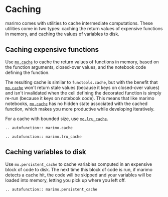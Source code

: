 # Caching

marimo comes with utilities to cache intermediate computations. These utilities
come in two types: caching the return values of expensive functions in memory,
and caching the values of variables to disk.

## Caching expensive functions

Use [`mo.cache`](#marimo.cache) to cache the return values of functions in
memory, based on the function arguments, closed-over values, and the notebook
code defining the function.

The resulting cache is similar to `functools.cache`, but with the benefit that
[`mo.cache`](#marimo.cache) won't return stale values (because it keys on
closed-over values) and isn't invalidated when the cell defining the decorated
function is simply re-run (because it keys on notebook code). This means that
like marimo notebooks, [`mo.cache`](#marimo.cache) has no hidden state
associated with the cached function, which makes you more productive while developing iteratively.

For a cache with bounded size, use [`mo.lru_cache`](#marimo.lru_cache).


```{eval-rst}
.. autofunction:: marimo.cache
```

```{eval-rst}
.. autofunction:: marimo.lru_cache
```

## Caching variables to disk

Use `mo.persistent_cache` to cache variables computed in an expensive block of
code to disk. The next time this block of code is run, if marimo detects a
cache hit, the code will be skipped and your variables will be loaded into
memory, letting you pick up where you left off.

```{eval-rst}
.. autofunction:: marimo.persistent_cache
```
